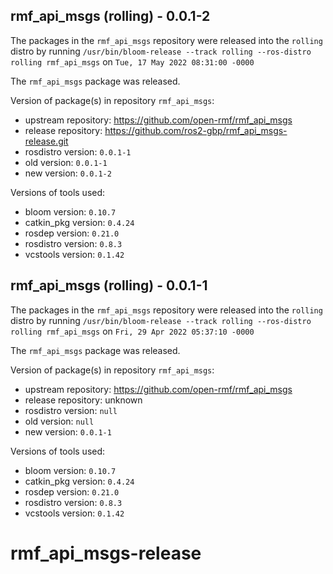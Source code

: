 ## rmf_api_msgs (rolling) - 0.0.1-2

The packages in the `rmf_api_msgs` repository were released into the `rolling` distro by running `/usr/bin/bloom-release --track rolling --ros-distro rolling rmf_api_msgs` on `Tue, 17 May 2022 08:31:00 -0000`

The `rmf_api_msgs` package was released.

Version of package(s) in repository `rmf_api_msgs`:

- upstream repository: https://github.com/open-rmf/rmf_api_msgs
- release repository: https://github.com/ros2-gbp/rmf_api_msgs-release.git
- rosdistro version: `0.0.1-1`
- old version: `0.0.1-1`
- new version: `0.0.1-2`

Versions of tools used:

- bloom version: `0.10.7`
- catkin_pkg version: `0.4.24`
- rosdep version: `0.21.0`
- rosdistro version: `0.8.3`
- vcstools version: `0.1.42`


## rmf_api_msgs (rolling) - 0.0.1-1

The packages in the `rmf_api_msgs` repository were released into the `rolling` distro by running `/usr/bin/bloom-release --track rolling --ros-distro rolling rmf_api_msgs` on `Fri, 29 Apr 2022 05:37:10 -0000`

The `rmf_api_msgs` package was released.

Version of package(s) in repository `rmf_api_msgs`:

- upstream repository: https://github.com/open-rmf/rmf_api_msgs
- release repository: unknown
- rosdistro version: `null`
- old version: `null`
- new version: `0.0.1-1`

Versions of tools used:

- bloom version: `0.10.7`
- catkin_pkg version: `0.4.24`
- rosdep version: `0.21.0`
- rosdistro version: `0.8.3`
- vcstools version: `0.1.42`


# rmf_api_msgs-release
